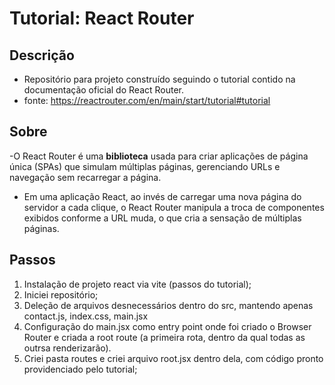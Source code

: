 # Tutorial: React Router

## Descrição

- Repositório para projeto construído seguindo o tutorial contido na documentação oficial do React Router.
- fonte: https://reactrouter.com/en/main/start/tutorial#tutorial

## Sobre

-O React Router é uma <b>biblioteca</b> usada para criar aplicações de página única (SPAs) que simulam múltiplas páginas, gerenciando URLs e navegação sem recarregar a página.

- Em uma aplicação React, ao invés de carregar uma nova página do servidor a cada clique, o React Router manipula a troca de componentes exibidos conforme a URL muda, o que cria a sensação de múltiplas páginas.

## Passos

1) Instalação de projeto react via vite (passos do tutorial);
2) Iniciei repositório;
3) Deleção de arquivos desnecessários dentro do src, mantendo apenas contact.js, index.css, main.jsx
4) Configuração do main.jsx como entry point onde foi criado o Browser Router e criada a root route (a primeira rota, dentro da qual todas as outrsa renderizarão).
5) Criei pasta routes e criei arquivo root.jsx dentro dela, com código pronto providenciado pelo tutorial;
